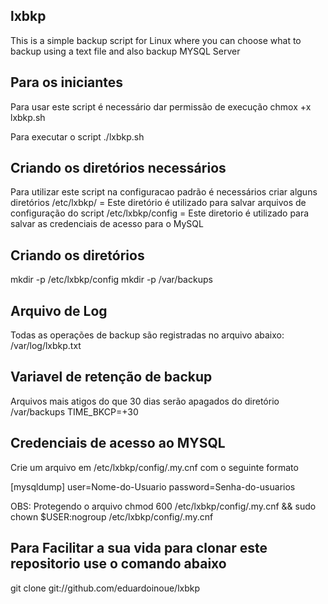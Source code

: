## lxbkp
This is a simple backup script for Linux where you can choose what to backup using a text file and also backup MYSQL Server

## Para os iniciantes
Para usar este script é necessário dar permissão de execução
chmox +x lxbkp.sh

Para executar o script
./lxbkp.sh

## Criando os diretórios necessários
Para utilizar este script na configuracao padrão é necessários criar alguns diretórios
/etc/lxbkp/ = Este diretório é utilizado para salvar arquivos de configuração do script
/etc/lxbkp/config = Este diretorio é utilizado para salvar as credenciais de acesso para o MySQL

## Criando os diretórios
mkdir -p /etc/lxbkp/config
mkdir -p /var/backups

## Arquivo de Log
Todas as operações de backup são registradas no arquivo abaixo:
/var/log/lxbkp.txt

## Variavel de retenção de backup
Arquivos mais atigos do que 30 dias serão apagados do diretório /var/backups
TIME_BKCP=+30

## Credenciais de acesso ao MYSQL
Crie um arquivo em /etc/lxbkp/config/.my.cnf
com o seguinte formato

[mysqldump]
user=Nome-do-Usuario
password=Senha-do-usuarios

OBS: Protegendo o arquivo
chmod 600 /etc/lxbkp/config/.my.cnf && sudo chown $USER:nogroup /etc/lxbkp/config/.my.cnf

## Para Facilitar a sua vida para clonar este repositorio use o comando abaixo
git clone git://github.com/eduardoinoue/lxbkp

